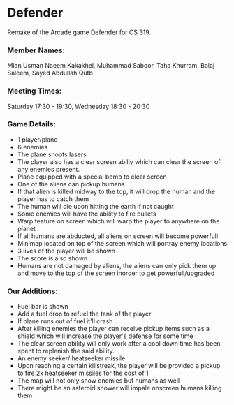 # Defender
Remake of the Arcade game Defender for CS 319.


### Member Names: 
Mian Usman Naeem Kakakhel,
Muhammad Saboor,
Taha Khurram,
Balaj Saleem,
Sayed Abdullah Qutb


### Meeting Times:
Saturday 17:30 - 19:30,
Wednesday 18:30 - 20:30

### Game Details:
* 1 player/plane
* 6 enemies
* The plane shoots lasers
* The player also has a clear screen abiliy which can clear the screen of any enemies present.
* Plane equipped with a special bomb to clear screen
* One of the aliens can pickup humans
* If that alien is killed midway to the top, it will drop the human and the player has to catch them
* The human will die upon hitting the earth if not caught
* Some enemies will have the ability to fire bullets 
* Warp feature on screen which will warp the player to anywhere on the planet
* If all humans are abducted, all aliens on screen will become powerfull
* Minimap located on top of the screen which will portray enemy locations
* 3 lives of the player will be shown
* The score is also shown
* Humans are not damaged by aliens, the aliens can only pick them up and move to the top of the screen inorder to get powerfull/upgraded 

### Our Additions:
* Fuel bar is shown
* Add a fuel drop to refuel the tank of the player
* If plane runs out of fuel it'll crash
* After killing enemies the player can receive pickup items such as a shield which will increase the player's defense for some time
* The clear screen ability will only work after a cool down time has been spent to replenish the said ability.
* An enemy seeker/ heatseeker missile
* Upon reaching a certain killstreak, the player will be provided a pickup to fire 2x heatseeker missiles for the cost of 1
* The map will not only show enemies but humans as well
* There might be an asteroid shower will impale onscreen humans killing them

